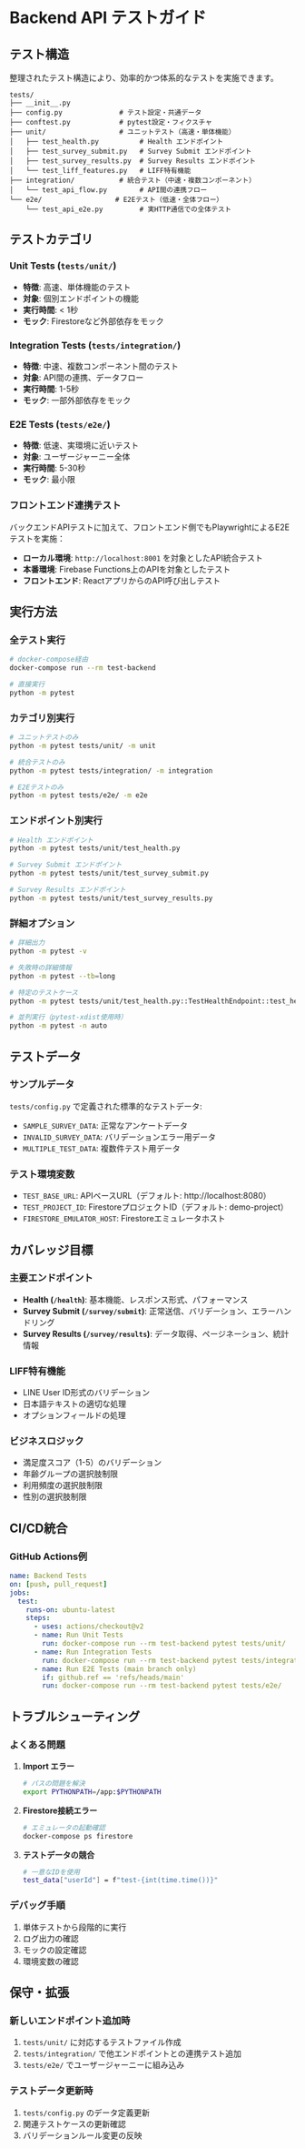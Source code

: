 # Backend API テストガイド

## テスト構造

整理されたテスト構造により、効率的かつ体系的なテストを実施できます。

```
tests/
├── __init__.py
├── config.py              # テスト設定・共通データ
├── conftest.py            # pytest設定・フィクスチャ
├── unit/                  # ユニットテスト（高速・単体機能）
│   ├── test_health.py          # Health エンドポイント
│   ├── test_survey_submit.py   # Survey Submit エンドポイント
│   ├── test_survey_results.py  # Survey Results エンドポイント
│   └── test_liff_features.py   # LIFF特有機能
├── integration/           # 統合テスト（中速・複数コンポーネント）
│   └── test_api_flow.py        # API間の連携フロー
└── e2e/                  # E2Eテスト（低速・全体フロー）
    └── test_api_e2e.py         # 実HTTP通信での全体テスト
```

## テストカテゴリ

### Unit Tests (`tests/unit/`)
- **特徴**: 高速、単体機能のテスト
- **対象**: 個別エンドポイントの機能
- **実行時間**: < 1秒
- **モック**: Firestoreなど外部依存をモック

### Integration Tests (`tests/integration/`)
- **特徴**: 中速、複数コンポーネント間のテスト
- **対象**: API間の連携、データフロー
- **実行時間**: 1-5秒
- **モック**: 一部外部依存をモック

### E2E Tests (`tests/e2e/`)
- **特徴**: 低速、実環境に近いテスト
- **対象**: ユーザージャーニー全体
- **実行時間**: 5-30秒
- **モック**: 最小限

### フロントエンド連携テスト
バックエンドAPIテストに加えて、フロントエンド側でもPlaywrightによるE2Eテストを実施：
- **ローカル環境**: `http://localhost:8001` を対象としたAPI統合テスト
- **本番環境**: Firebase Functions上のAPIを対象としたテスト
- **フロントエンド**: ReactアプリからのAPI呼び出しテスト

## 実行方法

### 全テスト実行
```bash
# docker-compose経由
docker-compose run --rm test-backend

# 直接実行
python -m pytest
```

### カテゴリ別実行
```bash
# ユニットテストのみ
python -m pytest tests/unit/ -m unit

# 統合テストのみ
python -m pytest tests/integration/ -m integration

# E2Eテストのみ
python -m pytest tests/e2e/ -m e2e
```

### エンドポイント別実行
```bash
# Health エンドポイント
python -m pytest tests/unit/test_health.py

# Survey Submit エンドポイント
python -m pytest tests/unit/test_survey_submit.py

# Survey Results エンドポイント
python -m pytest tests/unit/test_survey_results.py
```

### 詳細オプション
```bash
# 詳細出力
python -m pytest -v

# 失敗時の詳細情報
python -m pytest --tb=long

# 特定のテストケース
python -m pytest tests/unit/test_health.py::TestHealthEndpoint::test_health_check_success

# 並列実行（pytest-xdist使用時）
python -m pytest -n auto
```

## テストデータ

### サンプルデータ
`tests/config.py` で定義された標準的なテストデータ:
- `SAMPLE_SURVEY_DATA`: 正常なアンケートデータ
- `INVALID_SURVEY_DATA`: バリデーションエラー用データ
- `MULTIPLE_TEST_DATA`: 複数件テスト用データ

### テスト環境変数
- `TEST_BASE_URL`: APIベースURL（デフォルト: http://localhost:8080）
- `TEST_PROJECT_ID`: FirestoreプロジェクトID（デフォルト: demo-project）
- `FIRESTORE_EMULATOR_HOST`: Firestoreエミュレータホスト

## カバレッジ目標

### 主要エンドポイント
- **Health (`/health`)**: 基本機能、レスポンス形式、パフォーマンス
- **Survey Submit (`/survey/submit`)**: 正常送信、バリデーション、エラーハンドリング
- **Survey Results (`/survey/results`)**: データ取得、ページネーション、統計情報

### LIFF特有機能
- LINE User ID形式のバリデーション
- 日本語テキストの適切な処理
- オプションフィールドの処理

### ビジネスロジック
- 満足度スコア（1-5）のバリデーション
- 年齢グループの選択肢制限
- 利用頻度の選択肢制限
- 性別の選択肢制限

## CI/CD統合

### GitHub Actions例
```yaml
name: Backend Tests
on: [push, pull_request]
jobs:
  test:
    runs-on: ubuntu-latest
    steps:
      - uses: actions/checkout@v2
      - name: Run Unit Tests
        run: docker-compose run --rm test-backend pytest tests/unit/
      - name: Run Integration Tests
        run: docker-compose run --rm test-backend pytest tests/integration/
      - name: Run E2E Tests (main branch only)
        if: github.ref == 'refs/heads/main'
        run: docker-compose run --rm test-backend pytest tests/e2e/
```

## トラブルシューティング

### よくある問題

1. **Import エラー**
   ```bash
   # パスの問題を解決
   export PYTHONPATH=/app:$PYTHONPATH
   ```

2. **Firestore接続エラー**
   ```bash
   # エミュレータの起動確認
   docker-compose ps firestore
   ```

3. **テストデータの競合**
   ```bash
   # 一意なIDを使用
   test_data["userId"] = f"test-{int(time.time())}"
   ```

### デバッグ手順
1. 単体テストから段階的に実行
2. ログ出力の確認
3. モックの設定確認
4. 環境変数の確認

## 保守・拡張

### 新しいエンドポイント追加時
1. `tests/unit/` に対応するテストファイル作成
2. `tests/integration/` で他エンドポイントとの連携テスト追加
3. `tests/e2e/` でユーザージャーニーに組み込み

### テストデータ更新時
1. `tests/config.py` のデータ定義更新
2. 関連テストケースの更新確認
3. バリデーションルール変更の反映
